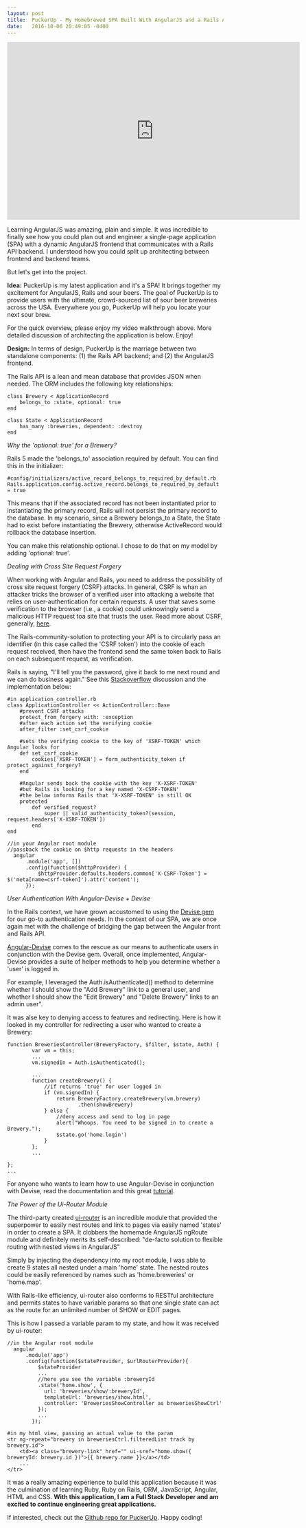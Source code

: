 ```yaml
---
layout: post
title:  PuckerUp - My Homebrewed SPA Built With AngularJS and a Rails API
date:   2016-10-06 20:49:05 -0400
---
```


<p>
  <span style="text-align:center; display: block;">
    <iframe type="text/html" width="682" height="414" src="https://www.youtube.com/embed/9N_rNwhFwl0?version=1&amp;rel=1&amp;fs=1&amp;autohide=2&amp;showsearch=0&amp;showinfo=1&amp;iv_load_policy=1&amp;wmode=transparent" allowfullscreen="true" style="border:0;">
    </iframe>
  </span>
</p>

Learning AngularJS was amazing, plain and simple.  It was incredible to finally see how you could plan out and engineer a single-page application (SPA) with a dynamic AngularJS frontend that communicates with a Rails API backend.  I understood how you could split up architecting between frontend and backend teams.

But let's get into the project.

**Idea:** 
PuckerUp is my latest application and it's a SPA! It brings together my excitement for AngularJS, Rails and sour beers.  The goal of PuckerUp is to provide users with the ultimate, crowd-sourced list of sour beer breweries across the USA.  Everywhere you go, PuckerUp will help you locate your next sour brew.

For the quick overview, please enjoy my video walkthrough above.  More detailed discussion of architecting the application is below.  Enjoy!


**Design:** 
In terms of design, PuckerUp is the marriage between two standalone components: (1) the Rails API backend; and (2) the AngularJS frontend.

The Rails API is a lean and mean database that provides JSON when needed.  The ORM includes the following key relationships:

```
class Brewery < ApplicationRecord
    belongs_to :state, optional: true
end

class State < ApplicationRecord
    has_many :breweries, dependent: :destroy
end
```
*Why the 'optional: true' for a Brewery?*

Rails 5 made the 'belongs_to' association required by default. You can find this in the initializer:

```
#config/initializers/active_record_belongs_to_required_by_default.rb
Rails.application.config.active_record.belongs_to_required_by_default = true
```

This means that if the associated record has not been instantiated prior to instantiating the primary record, Rails will not persist the primary record to the database.  In my scenario, since a Brewery belongs_to a State, the State had to exist before instantiating the Brewery, otherwise ActiveRecord would rollback the database insertion.

You can make this relationship optional.  I chose to do that on my model by adding 'optional: true'.

*Dealing with Cross Site Request Forgery*

When working with Angular and Rails, you need to address the possibility of cross site request forgery (CSRF) attacks.  In general, CSRF is whan an attacker tricks the browser of a verified user into attacking a website that relies on user-authentication for certain requests.  A user that saves some verification to the browser (i.e., a cookie) could unknowingly send a malicious HTTP request toa site that trusts the user. Read more about CSRF, generally, [here](https://en.wikipedia.org/wiki/Cross-site_request_forgery).

The Rails-community-solution to protecting your API is to circularly pass an identifier (in this case called the 'CSRF token') into the cookie of each request received, then have the frontend send the same token back to Rails on each subsequent request, as verification. 

Rails is saying, "I'll tell you the password, give it back to me next round and we can do business again."  See this [Stackoverflow](http://stackoverflow.com/questions/7600347/rails-api-design-without-disabling-csrf-protection) discussion and the implementation below:

```
#in application_controller.rb
class ApplicationController << ActionController::Base
    #prevent CSRF attacks
    protect_from_forgery with: :exception
    #after each action set the verifying cookie
    after_filter :set_csrf_cookie

    #sets the verifying cookie to the key of 'XSRF-TOKEN' which Angular looks for
    def set_csrf_cookie
        cookies['XSRF-TOKEN'] = form_authenticity_token if protect_against_forgery?
    end

    #Angular sends back the cookie with the key 'X-XSRF-TOKEN'
    #but Rails is looking for a key named 'X-CSRF-TOKEN'
    #the below informs Rails that 'X-XSRF-TOKEN' is still OK
    protected
        def verified_request?
            super || valid_authenticity_token?(session, request.headers['X-XSRF-TOKEN'])
        end
end

//in your Angular root module
//passback the cookie on $http requests in the headers
  angular
      .module('app', [])
      .config(function($httpProvider) {
          $httpProvider.defaults.headers.common['X-CSRF-Token'] = $('meta[name=csrf-token]').attr('content');
      });

```

*User Authentication With Angular-Devise + Devise*

In the Rails context, we have grown accustomed to using the [Devise gem](https://github.com/plataformatec/devise) for our go-to authentication needs.  In the context of our SPA, we are once again met with the challenge of bridging the gap between the Angular front and Rails API.

[Angular-Devise](https://github.com/cloudspace/angular_devise) comes to the rescue as our means to authenticate users in conjunction with the Devise gem.  Overall, once implemented, Angular-Devise provides a suite of helper methods to help you determine whether a 'user' is logged in.  

For example, I leveraged the Auth.isAuthenticated() method to determine whether I should show the "Add Brewery" link to a general user, and whether I should show the "Edit Brewery" and "Delete Brewery" links to an admin user".

It was alse key to denying access to features and redirecting.  Here is how it looked in my controller for redirecting a user who wanted to create a Brewery:

```
function BreweriesController(BreweryFactory, $filter, $state, Auth) {
        var vm = this;
        ...
        vm.signedIn = Auth.isAuthenticated();

        ...
        function createBrewery() {
            //if returns 'true' for user logged in
            if (vm.signedIn) {
                return BreweryFactory.createBrewery(vm.brewery)
                       .then(showBrewery)
            } else {
                //deny access and send to log in page
                alert("Whoops. You need to be signed in to create a Brewery.");
                $state.go('home.login')
            }
        };
        ...

};
...

```

For anyone who wants to learn how to use Angular-Devise in conjunction with Devise, read the documentation and this great [tutorial](https://thinkster.io/angular-rails#adding-user-authentication-with-devise).

*The Power of the Ui-Router Module*

The third-party created [ui-router]() is an incredible module that provided the superpower to easily nest routes and link to pages via easily named 'states' in order to create a SPA.  It clobbers the homemade AngularJS ngRoute module and definitely merits its self-described: "de-facto solution to flexible routing with nested views in AngularJS"

Simply by injecting the dependency into my root module, I was able to create 9 states all nested under a main 'home' state.  The nested routes could be easily referenced by names such as 'home.breweries' or 'home.map'.

With Rails-like efficiency, ui-router also conforms to RESTful architecture and permits states to have variable params so that one single state can act as the route for an unlimited number of SHOW or EDIT pages.

This is how I passed a variable param to my state, and how it was received by ui-router:

```
//in the Angular root module
  angular
      .module('app')
      .config(function($stateProvider, $urlRouterProvider){
          $stateProvider
          ...
          //here you see the variable :breweryId
          .state('home.show', {
            url: 'breweries/show/:breweryId',
            templateUrl: 'breweries/show.html',
            controller: 'BreweriesShowController as breweriesShowCtrl'
          });
          ...
        });

#in my html view, passing an actual value to the param 
<tr ng-repeat="brewery in breweriesCtrl.filteredList track by brewery.id">
    <td><a class="brewery-link" href="" ui-sref="home.show({ breweryId: brewery.id })">{{ brewery.name }}</a></td>
    ...
</tr>
```  

It was a really amazing experience to build this application because it was the culmination of learning Ruby, Ruby on Rails, ORM, JavaScript, Angular, HTML and CSS.  **With this application, I am a Full Stack Developer and am excited to continue engineering great applications.**

If interested, check out the [Github repo for PuckerUp](https://github.com/agdavid/pucker-up-angular-rails-application).  Happy coding!




